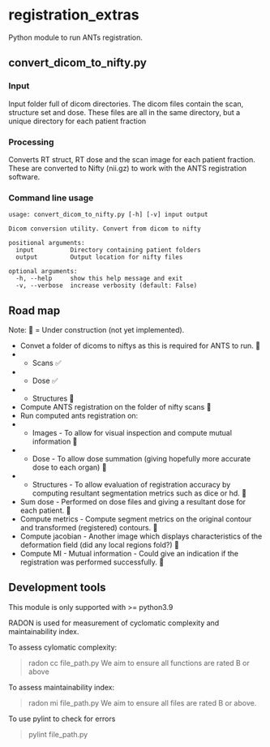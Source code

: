 # registration_extras

Python module to run ANTs registration.

## convert_dicom_to_nifty.py

### Input

Input folder full of dicom directories.
The dicom files contain the scan, structure set and dose.
These files are all in the same directory, but a unique directory for each patient fraction


### Processing

Converts RT struct, RT dose and the scan image for each patient fraction.
These are converted to Nifty (nii.gz) to work with the ANTS registration software.

### Command line usage

```
usage: convert_dicom_to_nifty.py [-h] [-v] input output

Dicom conversion utility. Convert from dicom to nifty

positional arguments:
  input          Directory containing patient folders
  output         Output location for nifty files

optional arguments:
  -h, --help     show this help message and exit
  -v, --verbose  increase verbosity (default: False)
```

## Road map

Note: 🚧 = Under construction (not yet implemented).

* Convet a folder of dicoms to niftys as this is required for ANTS to run. 🚧
* * Scans ✅
* * Dose ✅
* * Structures 🚧
* Compute ANTS registration on the folder of nifty scans 🚧
* Run computed ants registration on: 
* * Images - To allow for visual inspection and compute mutual information 🚧
* * Dose - To allow dose summation (giving hopefully more accurate dose to each organ) 🚧
* * Structures - To allow evaluation of registration accuracy by computing resultant segmentation metrics such as dice or hd. 🚧
* Sum dose - Performed on dose files and giving a resultant dose for each patient. 🚧
* Compute metrics - Compute segment metrics on the original contour and transformed (registered) contours. 🚧
* Compute jacobian - Another image which displays characteristics of the deformation field (did any local regions fold?) 🚧
* Compute MI - Mutual information - Could give an indication if the registration was performed successfully. 🚧



## Development tools

This module is only supported with >= python3.9

RADON is used for measurement of cyclomatic complexity and maintainability index.

To assess cylomatic complexity:
> radon cc file_path.py
We aim to ensure all functions are rated B or above

To assess maintainability index:
> radon mi file_path.py
We aim to ensure all files are rated B or above.

To use pylint to check for errors
> pylint file_path.py

